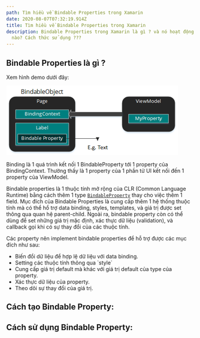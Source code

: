 ```yaml
---
path: Tìm hiều về Bindable Properties trong Xamarin
date: 2020-08-07T07:32:19.914Z
title: Tìm hiều về Bindable Properties trong Xamarin
description: Bindable Properties trong Xamarin là gì ? và nó hoạt động như thế
  nào? Cách thức sử dụng ???
---
```

## Bindable Properties là gì ? 

Xem hình demo dưới đây:

![Bindable Properties](../assets/bindableproperty.png "Bindable Properties")



Binding là 1 quá trình kết nối 1 BindableProperty tới 1 property của BindingContext. Thường thấy là 1 property của 1 phần tử UI kết nối đến 1 property của ViewModel. 

Bindable properties là 1 thuộc tính mở rộng của CLR (Common Language Runtime) bằng cách thêm 1 type [`BindableProperty`](https://docs.microsoft.com/en-us/dotnet/api/xamarin.forms.bindableproperty)  thay cho việc thêm 1 field. Mục đích của Bindable Properties là cung cấp thêm 1 hệ thống thuộc tính mà có thể hổ trợ data binding, styles, templates,  và giá trị được set thông qua quan hệ parent-child. Ngoài ra, bindable property còn có thể dùng để set những giá trị mặc định, xác thực dữ liệu (validation), và callback gọi khi có sự thay đổi của các thuộc tính.



Các property nên implement bindable properties để hỗ trợ được các mục đích như sau:

* Biến đổi dữ liệu để hợp lệ dữ liệu với data binding.
* Setting các thuộc tính thông qua \`style\`
* Cung cấp giá trị default mà khác với giá trị default của type của property.
* Xác thực dữ liệu của property.
* Theo dõi sự thay đổi của giá trị.

## Cách tạo Bindable Property:



## Cách sử dụng Bindable Property: